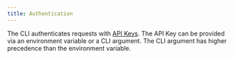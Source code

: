 ```yaml
---
title: Authentication
---
```


<head>
  <title>CLI | Authentication</title>
</head>

The CLI authenticates requests with [API Keys](/chanterelle/reference/api-keys). The API Key can be provided via an environment variable or a CLI argument. The CLI argument has higher precedence than the environment variable.
